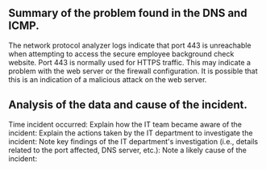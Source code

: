 <h2>Summary of the problem found in the DNS and ICMP.</h2>

The network protocol analyzer logs indicate that port 443 is unreachable when attempting
to access the secure employee background check website. Port 443 is normally used for
HTTPS traffic. This may indicate a problem with the web server or the firewall configuration.
It is possible that this is an indication of a malicious attack on the web server.


<h2> Analysis of the data and cause of the incident.</h2>
Time incident occurred:
Explain how the IT team became aware of the incident:
Explain the actions taken by the IT department to investigate the incident:
Note key findings of the IT department's investigation (i.e., details related to the port
affected, DNS server, etc.):
Note a likely cause of the incident:
